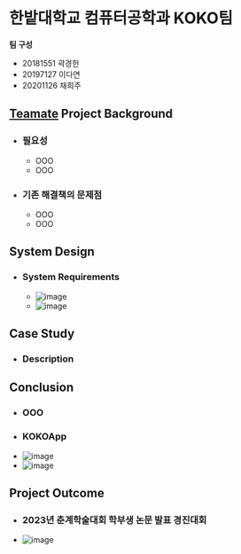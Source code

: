 # 한밭대학교 컴퓨터공학과 KOKO팀

**팀 구성**
- 20181551 곽경헌 
- 20197127 이다연
- 20201126 채희주


## <u>Teamate</u> Project Background
- ### 필요성
  - OOO
  - OOO
- ### 기존 해결책의 문제점
  - OOO
  - OOO

  
## System Design
  - ### System Requirements
    - ![image](https://github.com/HBNU-SWUNIV/come-capstone23-koko/assets/77190151/b9b4f0c2-bd50-4e58-b379-1bc1c92e0e37)
    - ![image](https://github.com/HBNU-SWUNIV/come-capstone23-koko/assets/77190151/ce65c717-508d-413f-90dc-a347696c4aa3)

    
## Case Study
  - ### Description

  
## Conclusion
  - ### OOO
  - ### KOKOApp
  - ![image](https://github.com/HBNU-SWUNIV/come-capstone23-koko/assets/77190151/9b1a8b07-7ab9-4f14-b4b5-d4c154020f86)
  - ![image](https://github.com/HBNU-SWUNIV/come-capstone23-koko/assets/77190151/1b3a1f2d-54ea-43bf-a39a-3862cb9a51c9)

  
## Project Outcome
- ### 2023년 춘계학술대회 학부생 논문 발표 경진대회
- ![image](https://github.com/HBNU-SWUNIV/come-capstone23-koko/assets/77190151/0c1bc837-b375-4ca2-b3bb-fb99c58e4e34)


